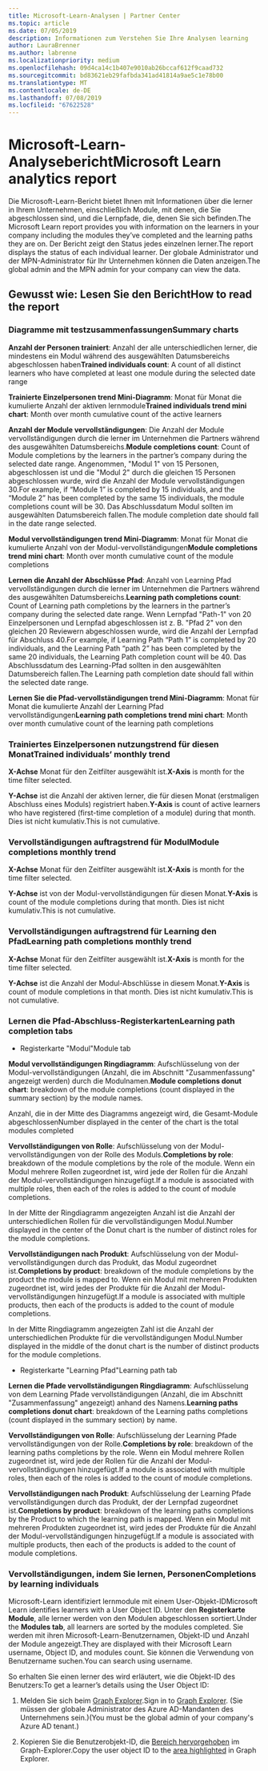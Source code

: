 ```yaml
---
title: Microsoft-Learn-Analysen | Partner Center
ms.topic: article
ms.date: 07/05/2019
description: Informationen zum Verstehen Sie Ihre Analysen learning
author: LauraBrenner
ms.author: labrenne
ms.localizationpriority: medium
ms.openlocfilehash: 09d4ca14c1b407e9010ab26bccaf612f9caad732
ms.sourcegitcommit: bd83621eb29fafbda341ad41814a9ae5c1e78b00
ms.translationtype: MT
ms.contentlocale: de-DE
ms.lasthandoff: 07/08/2019
ms.locfileid: "67622528"
---
```

# <a name="microsoft-learn-analytics-report"></a><span data-ttu-id="7d951-103">Microsoft-Learn-Analysebericht</span><span class="sxs-lookup"><span data-stu-id="7d951-103">Microsoft Learn analytics report</span></span>

<span data-ttu-id="7d951-104">Die Microsoft-Learn-Bericht bietet Ihnen mit Informationen über die lerner in Ihrem Unternehmen, einschließlich Module, mit denen, die Sie abgeschlossen sind, und die Lernpfade, die, denen Sie sich befinden.</span><span class="sxs-lookup"><span data-stu-id="7d951-104">The Microsoft Learn report provides you with information on the learners in your company including the modules they’ve completed and the learning paths they are on.</span></span> <span data-ttu-id="7d951-105">Der Bericht zeigt den Status jedes einzelnen lerner.</span><span class="sxs-lookup"><span data-stu-id="7d951-105">The report displays the status of each individual learner.</span></span> <span data-ttu-id="7d951-106">Der globale Administrator und der MPN-Administrator für Ihr Unternehmen können die Daten anzeigen.</span><span class="sxs-lookup"><span data-stu-id="7d951-106">The global admin and the MPN admin for your company can view the data.</span></span>

## <a name="how-to-read-the-report"></a><span data-ttu-id="7d951-107">Gewusst wie: Lesen Sie den Bericht</span><span class="sxs-lookup"><span data-stu-id="7d951-107">How to read the report</span></span>

### <a name="summary-charts"></a><span data-ttu-id="7d951-108">Diagramme mit testzusammenfassungen</span><span class="sxs-lookup"><span data-stu-id="7d951-108">Summary charts</span></span>

<span data-ttu-id="7d951-109">**Anzahl der Personen trainiert**: Anzahl der alle unterschiedlichen lerner, die mindestens ein Modul während des ausgewählten Datumsbereichs abgeschlossen haben</span><span class="sxs-lookup"><span data-stu-id="7d951-109">**Trained individuals count**: A count of all distinct learners who have completed at least one module during the selected date range</span></span> 

<span data-ttu-id="7d951-110">**Trainierte Einzelpersonen trend Mini-Diagramm**: Monat für Monat die kumulierte Anzahl der aktiven lernmodule</span><span class="sxs-lookup"><span data-stu-id="7d951-110">**Trained individuals trend mini chart**: Month over month cumulative count of the active learners</span></span> 

<span data-ttu-id="7d951-111">**Anzahl der Module vervollständigungen**: Die Anzahl der Module vervollständigungen durch die lerner im Unternehmen die Partners während des ausgewählten Datumsbereichs.</span><span class="sxs-lookup"><span data-stu-id="7d951-111">**Module completions count**: Count of Module completions by the learners in the partner’s company during the selected date range.</span></span>
<span data-ttu-id="7d951-112">Angenommen, "Modul 1" von 15 Personen, abgeschlossen ist und die "Modul 2" durch die gleichen 15 Personen abgeschlossen wurde, wird die Anzahl der Module vervollständigungen 30.</span><span class="sxs-lookup"><span data-stu-id="7d951-112">For example,  if “Module 1” is completed by 15 individuals, and the “Module 2” has been completed by the same 15 individuals, the module completions count will be 30.</span></span> <span data-ttu-id="7d951-113">Das Abschlussdatum Modul sollten im ausgewählten Datumsbereich fallen.</span><span class="sxs-lookup"><span data-stu-id="7d951-113">The module completion date should fall in the date range selected.</span></span>

<span data-ttu-id="7d951-114">**Modul vervollständigungen trend Mini-Diagramm**: Monat für Monat die kumulierte Anzahl von der Modul-vervollständigungen</span><span class="sxs-lookup"><span data-stu-id="7d951-114">**Module completions trend mini chart**: Month over month cumulative count of the module completions</span></span> 

<span data-ttu-id="7d951-115">**Lernen die Anzahl der Abschlüsse Pfad**: Anzahl von Learning Pfad vervollständigungen durch die lerner im Unternehmen die Partners während des ausgewählten Datumsbereichs.</span><span class="sxs-lookup"><span data-stu-id="7d951-115">**Learning path completions count**: Count of Learning path completions by the learners in the partner’s company during the selected date range.</span></span>
<span data-ttu-id="7d951-116">Wenn Lernpfad "Path-1" von 20 Einzelpersonen und Lernpfad abgeschlossen ist z. B. "Pfad 2" von den gleichen 20 Reviewern abgeschlossen wurde, wird die Anzahl der Lernpfad für Abschluss 40.</span><span class="sxs-lookup"><span data-stu-id="7d951-116">For example, if Learning Path “Path 1” is completed by 20 individuals, and the Learning Path “path 2” has been completed by the same 20 individuals, the Learning Path completion count will be 40.</span></span> <span data-ttu-id="7d951-117">Das Abschlussdatum des Learning-Pfad sollten in den ausgewählten Datumsbereich fallen.</span><span class="sxs-lookup"><span data-stu-id="7d951-117">The Learning path completion date should fall within the selected  date range.</span></span>

<span data-ttu-id="7d951-118">**Lernen Sie die Pfad-vervollständigungen trend Mini-Diagramm**: Monat für Monat die kumulierte Anzahl der Learning Pfad vervollständigungen</span><span class="sxs-lookup"><span data-stu-id="7d951-118">**Learning path completions trend mini chart**: Month over month cumulative count of the learning path completions</span></span> 

### <a name="trained-individuals-monthly-trend"></a><span data-ttu-id="7d951-119">Trainiertes Einzelpersonen nutzungstrend für diesen Monat</span><span class="sxs-lookup"><span data-stu-id="7d951-119">Trained individuals’ monthly trend</span></span>

<span data-ttu-id="7d951-120">**X-Achse** Monat für den Zeitfilter ausgewählt ist.</span><span class="sxs-lookup"><span data-stu-id="7d951-120">**X-Axis** is month for the time filter selected.</span></span> 

<span data-ttu-id="7d951-121">**Y-Achse** ist die Anzahl der aktiven lerner, die für diesen Monat (erstmaligen Abschluss eines Moduls) registriert haben.</span><span class="sxs-lookup"><span data-stu-id="7d951-121">**Y-Axis** is count of active learners who have registered (first-time completion of a module) during that month.</span></span> <span data-ttu-id="7d951-122">Dies ist nicht kumulativ.</span><span class="sxs-lookup"><span data-stu-id="7d951-122">This is not cumulative.</span></span>

### <a name="module-completions-monthly-trend"></a><span data-ttu-id="7d951-123">Vervollständigungen auftragstrend für Modul</span><span class="sxs-lookup"><span data-stu-id="7d951-123">Module completions monthly trend</span></span>

<span data-ttu-id="7d951-124">**X-Achse** Monat für den Zeitfilter ausgewählt ist.</span><span class="sxs-lookup"><span data-stu-id="7d951-124">**X-Axis** is month for the time filter selected.</span></span> 

<span data-ttu-id="7d951-125">**Y-Achse** ist von der Modul-vervollständigungen für diesen Monat.</span><span class="sxs-lookup"><span data-stu-id="7d951-125">**Y-Axis** is count of the module completions during that month.</span></span> <span data-ttu-id="7d951-126">Dies ist nicht kumulativ.</span><span class="sxs-lookup"><span data-stu-id="7d951-126">This is not cumulative.</span></span>

### <a name="learning-path-completions-monthly-trend"></a><span data-ttu-id="7d951-127">Vervollständigungen auftragstrend für Learning den Pfad</span><span class="sxs-lookup"><span data-stu-id="7d951-127">Learning path completions monthly trend</span></span>

<span data-ttu-id="7d951-128">**X-Achse** Monat für den Zeitfilter ausgewählt ist.</span><span class="sxs-lookup"><span data-stu-id="7d951-128">**X-Axis** is month for the time filter selected.</span></span> 

<span data-ttu-id="7d951-129">**Y-Achse** ist die Anzahl der Modul-Abschlüsse in diesem Monat.</span><span class="sxs-lookup"><span data-stu-id="7d951-129">**Y-Axis** is count of module completions in that month.</span></span> <span data-ttu-id="7d951-130">Dies ist nicht kumulativ.</span><span class="sxs-lookup"><span data-stu-id="7d951-130">This is not cumulative.</span></span>

### <a name="learning-path-completion-tabs"></a><span data-ttu-id="7d951-131">Lernen die Pfad-Abschluss-Registerkarten</span><span class="sxs-lookup"><span data-stu-id="7d951-131">Learning path completion tabs</span></span> 

- <span data-ttu-id="7d951-132">Registerkarte "Modul"</span><span class="sxs-lookup"><span data-stu-id="7d951-132">Module tab</span></span>

<span data-ttu-id="7d951-133">**Modul vervollständigungen Ringdiagramm**: Aufschlüsselung von der Modul-vervollständigungen (Anzahl, die im Abschnitt "Zusammenfassung" angezeigt werden) durch die Modulnamen.</span><span class="sxs-lookup"><span data-stu-id="7d951-133">**Module completions donut chart**: breakdown of the module completions (count displayed in the summary section) by the module names.</span></span>

<span data-ttu-id="7d951-134">Anzahl, die in der Mitte des Diagramms angezeigt wird, die Gesamt-Module abgeschlossen</span><span class="sxs-lookup"><span data-stu-id="7d951-134">Number displayed in the center of the chart is the total modules completed</span></span>

<span data-ttu-id="7d951-135">**Vervollständigungen von Rolle**: Aufschlüsselung von der Modul-vervollständigungen von der Rolle des Moduls.</span><span class="sxs-lookup"><span data-stu-id="7d951-135">**Completions by role**: breakdown of the module completions by the role of the module.</span></span> <span data-ttu-id="7d951-136">Wenn ein Modul mehrere Rollen zugeordnet ist, wird jede der Rollen für die Anzahl der Modul-vervollständigungen hinzugefügt.</span><span class="sxs-lookup"><span data-stu-id="7d951-136">If a module is associated with multiple roles, then each of the roles is added to the count of module completions.</span></span>

<span data-ttu-id="7d951-137">In der Mitte der Ringdiagramm angezeigten Anzahl ist die Anzahl der unterschiedlichen Rollen für die vervollständigungen Modul.</span><span class="sxs-lookup"><span data-stu-id="7d951-137">Number displayed in the center of the Donut chart is the number of distinct roles for the module completions.</span></span> 

<span data-ttu-id="7d951-138">**Vervollständigungen nach Produkt**: Aufschlüsselung von der Modul-vervollständigungen durch das Produkt, das Modul zugeordnet ist.</span><span class="sxs-lookup"><span data-stu-id="7d951-138">**Completions by product**: breakdown of the module completions by the product the module is mapped to.</span></span> <span data-ttu-id="7d951-139">Wenn ein Modul mit mehreren Produkten zugeordnet ist, wird jedes der Produkte für die Anzahl der Modul-vervollständigungen hinzugefügt.</span><span class="sxs-lookup"><span data-stu-id="7d951-139">If a module is associated with multiple products, then each of the products is added to the count of module completions.</span></span>    

<span data-ttu-id="7d951-140">In der Mitte Ringdiagramm angezeigten Zahl ist die Anzahl der unterschiedlichen Produkte für die vervollständigungen Modul.</span><span class="sxs-lookup"><span data-stu-id="7d951-140">Number displayed in the middle of the donut chart is the number of distinct products for the module completions.</span></span>  

- <span data-ttu-id="7d951-141">Registerkarte "Learning Pfad"</span><span class="sxs-lookup"><span data-stu-id="7d951-141">Learning path tab</span></span>    

<span data-ttu-id="7d951-142">**Lernen die Pfade vervollständigungen Ringdiagramm**: Aufschlüsselung von dem Learning Pfade vervollständigungen (Anzahl, die im Abschnitt "Zusammenfassung" angezeigt) anhand des Namens.</span><span class="sxs-lookup"><span data-stu-id="7d951-142">**Learning paths completions donut chart**: breakdown of the Learning paths completions (count displayed in the summary section) by name.</span></span>

<span data-ttu-id="7d951-143">**Vervollständigungen von Rolle**: Aufschlüsselung der Learning Pfade vervollständigungen von der Rolle.</span><span class="sxs-lookup"><span data-stu-id="7d951-143">**Completions by role**: breakdown of the learning paths completions by the role.</span></span> <span data-ttu-id="7d951-144">Wenn ein Modul mehrere Rollen zugeordnet ist, wird jede der Rollen für die Anzahl der Modul-vervollständigungen hinzugefügt.</span><span class="sxs-lookup"><span data-stu-id="7d951-144">If a module is associated with multiple roles, then each of the roles is added to the count of module completions.</span></span>

<span data-ttu-id="7d951-145">**Vervollständigungen nach Produkt**: Aufschlüsselung der Learning Pfade vervollständigungen durch das Produkt, der der Lernpfad zugeordnet ist.</span><span class="sxs-lookup"><span data-stu-id="7d951-145">**Completions by product**: breakdown of the learning paths completions by the Product to which the learning path is mapped.</span></span> <span data-ttu-id="7d951-146">Wenn ein Modul mit mehreren Produkten zugeordnet ist, wird jedes der Produkte für die Anzahl der Modul-vervollständigungen hinzugefügt.</span><span class="sxs-lookup"><span data-stu-id="7d951-146">If a module is associated with multiple products, then each of the products is added to the count of module completions.</span></span>

### <a name="completions-by-learning-individuals"></a><span data-ttu-id="7d951-147">Vervollständigungen, indem Sie lernen, Personen</span><span class="sxs-lookup"><span data-stu-id="7d951-147">Completions by learning individuals</span></span>

<span data-ttu-id="7d951-148">Microsoft-Learn identifiziert lernmodule mit einem User-Objekt-ID</span><span class="sxs-lookup"><span data-stu-id="7d951-148">Microsoft Learn identifies learners with a User Object ID.</span></span> <span data-ttu-id="7d951-149">Unter den **Registerkarte Module**, alle lerner werden von den Modulen abgeschlossen sortiert.</span><span class="sxs-lookup"><span data-stu-id="7d951-149">Under the **Modules tab**, all learners are sorted by the modules completed.</span></span> <span data-ttu-id="7d951-150">Sie werden mit ihren Microsoft-Learn-Benutzernamen, Objekt-ID und Anzahl der Module angezeigt.</span><span class="sxs-lookup"><span data-stu-id="7d951-150">They are displayed with their Microsoft Learn username, Object ID, and modules count.</span></span> <span data-ttu-id="7d951-151">Sie können die Verwendung von Benutzername suchen.</span><span class="sxs-lookup"><span data-stu-id="7d951-151">You can search using username.</span></span>

<span data-ttu-id="7d951-152">So erhalten Sie einen lerner des wird erläutert, wie die Objekt-ID des Benutzers:</span><span class="sxs-lookup"><span data-stu-id="7d951-152">To get a learner’s details using the User Object ID:</span></span> 

1. <span data-ttu-id="7d951-153">Melden Sie sich beim [Graph Explorer](https://developer.microsoft.com/graph/graph-explorer ).</span><span class="sxs-lookup"><span data-stu-id="7d951-153">Sign in to [Graph Explorer](https://developer.microsoft.com/graph/graph-explorer ).</span></span> <span data-ttu-id="7d951-154">(Sie müssen der globale Administrator des Azure AD-Mandanten des Unternehmens sein.)</span><span class="sxs-lookup"><span data-stu-id="7d951-154">(You must be the global admin of your company's Azure AD tenant.)</span></span>

2. <span data-ttu-id="7d951-155">Kopieren Sie die Benutzerobjekt-ID, die [Bereich hervorgehoben](https://graph.microsoft.com/v1.0/users/a9633ad7-c8dc-4587-b119-0bc286b0711f) im Graph-Explorer.</span><span class="sxs-lookup"><span data-stu-id="7d951-155">Copy the user object ID to the [area highlighted](https://graph.microsoft.com/v1.0/users/a9633ad7-c8dc-4587-b119-0bc286b0711f) in Graph Explorer.</span></span> 

